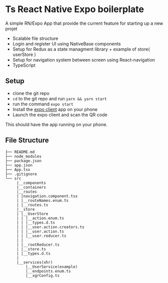 # Ts React Native Expo boilerplate

A simple RN/Expo App that provide the current feature for starting up a new projet

- Scalable file structure
- Login and register UI using NativeBase components
- Setup for Redux as a state managment library + example of store( userStore )
- Setup for navigation system between screen using React-navigation
- TypeScript

## Setup

- clone the git repo
- `cd` to the git repo and run `yarn && yarn start`
- run the command `expo start`
- Install the [expo client](https://itunes.apple.com/us/app/expo-client/id982107779?mt=8) app on your phone
- Launch the expo client and scan the QR code

This should have the app running on your phone.

## File Structure

```
├── README.md
├── node_modules
├── package.json
├── app.json
├── App.tsx
├── .gitignore
└── src
     |__components
     |__containers
     |__routes
     | |navigation.component.tsx
     | |__routeNames.enum.ts
     | |__routes.ts
     |__store
     | |__UserStore
     | | |__action.enum.ts
     | | |__types.d.ts
     | | |__user.action.creators.ts
     | | |__user.action.ts
     | | |__user.reducer.ts
     | |
     | |__rootReducer.ts
     | |__store.ts
     | |__types.d.ts
     |
     |__services(xhr)
         |__UserService(example)
         |__endpoints.enum.ts
         |__xgrConfig.ts

```
